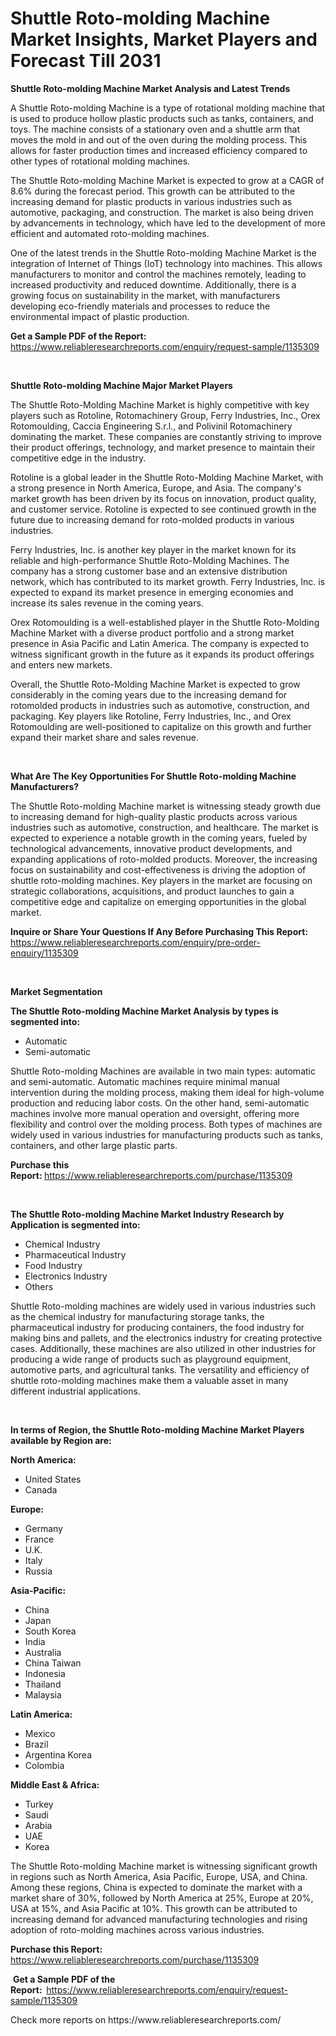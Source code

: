 <p><h1>Shuttle Roto-molding Machine Market Insights, Market Players and Forecast Till 2031</h1></p><p><strong>Shuttle Roto-molding Machine Market Analysis and Latest Trends</strong></p>
<p><p>A Shuttle Roto-molding Machine is a type of rotational molding machine that is used to produce hollow plastic products such as tanks, containers, and toys. The machine consists of a stationary oven and a shuttle arm that moves the mold in and out of the oven during the molding process. This allows for faster production times and increased efficiency compared to other types of rotational molding machines.</p><p>The Shuttle Roto-molding Machine Market is expected to grow at a CAGR of 8.6% during the forecast period. This growth can be attributed to the increasing demand for plastic products in various industries such as automotive, packaging, and construction. The market is also being driven by advancements in technology, which have led to the development of more efficient and automated roto-molding machines.</p><p>One of the latest trends in the Shuttle Roto-molding Machine Market is the integration of Internet of Things (IoT) technology into machines. This allows manufacturers to monitor and control the machines remotely, leading to increased productivity and reduced downtime. Additionally, there is a growing focus on sustainability in the market, with manufacturers developing eco-friendly materials and processes to reduce the environmental impact of plastic production.</p></p>
<p><strong>Get a Sample PDF of the Report:&nbsp;</strong> <a href="https://www.reliableresearchreports.com/enquiry/request-sample/1135309">https://www.reliableresearchreports.com/enquiry/request-sample/1135309</a></p>
<p>&nbsp;</p>
<p><strong>Shuttle Roto-molding Machine Major Market Players</strong></p>
<p><p>The Shuttle Roto-Molding Machine Market is highly competitive with key players such as Rotoline, Rotomachinery Group, Ferry Industries, Inc., Orex Rotomoulding, Caccia Engineering S.r.l., and Polivinil Rotomachinery dominating the market. These companies are constantly striving to improve their product offerings, technology, and market presence to maintain their competitive edge in the industry.</p><p>Rotoline is a global leader in the Shuttle Roto-Molding Machine Market, with a strong presence in North America, Europe, and Asia. The company's market growth has been driven by its focus on innovation, product quality, and customer service. Rotoline is expected to see continued growth in the future due to increasing demand for roto-molded products in various industries.</p><p>Ferry Industries, Inc. is another key player in the market known for its reliable and high-performance Shuttle Roto-Molding Machines. The company has a strong customer base and an extensive distribution network, which has contributed to its market growth. Ferry Industries, Inc. is expected to expand its market presence in emerging economies and increase its sales revenue in the coming years.</p><p>Orex Rotomoulding is a well-established player in the Shuttle Roto-Molding Machine Market with a diverse product portfolio and a strong market presence in Asia Pacific and Latin America. The company is expected to witness significant growth in the future as it expands its product offerings and enters new markets.</p><p>Overall, the Shuttle Roto-Molding Machine Market is expected to grow considerably in the coming years due to the increasing demand for rotomolded products in industries such as automotive, construction, and packaging. Key players like Rotoline, Ferry Industries, Inc., and Orex Rotomoulding are well-positioned to capitalize on this growth and further expand their market share and sales revenue.</p></p>
<p>&nbsp;</p>
<p><strong>What Are The Key Opportunities For Shuttle Roto-molding Machine Manufacturers?</strong></p>
<p><p>The Shuttle Roto-molding Machine market is witnessing steady growth due to increasing demand for high-quality plastic products across various industries such as automotive, construction, and healthcare. The market is expected to experience a notable growth in the coming years, fueled by technological advancements, innovative product developments, and expanding applications of roto-molded products. Moreover, the increasing focus on sustainability and cost-effectiveness is driving the adoption of shuttle roto-molding machines. Key players in the market are focusing on strategic collaborations, acquisitions, and product launches to gain a competitive edge and capitalize on emerging opportunities in the global market.</p></p>
<p><strong>Inquire or Share Your Questions If Any Before Purchasing This Report:</strong> <a href="https://www.reliableresearchreports.com/enquiry/pre-order-enquiry/1135309">https://www.reliableresearchreports.com/enquiry/pre-order-enquiry/1135309</a></p>
<p>&nbsp;</p>
<p><strong>Market Segmentation</strong></p>
<p><strong>The Shuttle Roto-molding Machine Market Analysis by types is segmented into:</strong></p>
<p><ul><li>Automatic</li><li>Semi-automatic</li></ul></p>
<p><p>Shuttle Roto-molding Machines are available in two main types: automatic and semi-automatic. Automatic machines require minimal manual intervention during the molding process, making them ideal for high-volume production and reducing labor costs. On the other hand, semi-automatic machines involve more manual operation and oversight, offering more flexibility and control over the molding process. Both types of machines are widely used in various industries for manufacturing products such as tanks, containers, and other large plastic parts.</p></p>
<p><strong>Purchase this Report:&nbsp;</strong><a href="https://www.reliableresearchreports.com/purchase/1135309">https://www.reliableresearchreports.com/purchase/1135309</a></p>
<p>&nbsp;</p>
<p><strong>The Shuttle Roto-molding Machine Market Industry Research by Application is segmented into:</strong></p>
<p><ul><li>Chemical Industry</li><li>Pharmaceutical Industry</li><li>Food Industry</li><li>Electronics Industry</li><li>Others</li></ul></p>
<p><p>Shuttle Roto-molding machines are widely used in various industries such as the chemical industry for manufacturing storage tanks, the pharmaceutical industry for producing containers, the food industry for making bins and pallets, and the electronics industry for creating protective cases. Additionally, these machines are also utilized in other industries for producing a wide range of products such as playground equipment, automotive parts, and agricultural tanks. The versatility and efficiency of shuttle roto-molding machines make them a valuable asset in many different industrial applications.</p></p>
<p>&nbsp;</p>
<p><strong>In terms of Region, the Shuttle Roto-molding Machine Market Players available by Region are:</strong></p>
<p>
    <p> <strong> North America: </strong>
        <ul>
            <li>United States</li>
            <li>Canada</li>
        </ul>
        </p> 
    <p> <strong> Europe: </strong>
        <ul>
            <li>Germany</li>
            <li>France</li>
            <li>U.K.</li>
            <li>Italy</li>
            <li>Russia</li>
        </ul>
        </p> 
    <p> <strong> Asia-Pacific: </strong>
        <ul>
            <li>China</li>
            <li>Japan</li>
            <li>South Korea</li>
            <li>India</li>
            <li>Australia</li>
            <li>China Taiwan</li>
            <li>Indonesia</li>
            <li>Thailand</li>
            <li>Malaysia</li>
        </ul>
        </p> 
    <p> <strong> Latin America: </strong>
        <ul>
            <li>Mexico</li>
            <li>Brazil</li>
            <li>Argentina Korea</li>
            <li>Colombia</li>
        </ul>
        </p> 
    <p> <strong> Middle East & Africa: </strong>
        <ul>
            <li>Turkey</li>
            <li>Saudi</li>
            <li>Arabia</li>
            <li>UAE</li>
            <li>Korea</li>
        </ul>
    </p>
    </p>
<p><p>The Shuttle Roto-molding Machine market is witnessing significant growth in regions such as North America, Asia Pacific, Europe, USA, and China. Among these regions, China is expected to dominate the market with a market share of 30%, followed by North America at 25%, Europe at 20%, USA at 15%, and Asia Pacific at 10%. This growth can be attributed to increasing demand for advanced manufacturing technologies and rising adoption of roto-molding machines across various industries.</p></p>
<p><strong>Purchase this Report: </strong><a href="https://www.reliableresearchreports.com/purchase/1135309">https://www.reliableresearchreports.com/purchase/1135309</a></p>
<p>&nbsp;<strong>Get a Sample PDF of the Report:&nbsp;&nbsp;</strong><a href="https://www.reliableresearchreports.com/enquiry/request-sample/1135309">https://www.reliableresearchreports.com/enquiry/request-sample/1135309</a></p>
<p><strong></strong></p>
<p>Check more reports on https://www.reliableresearchreports.com/</p>